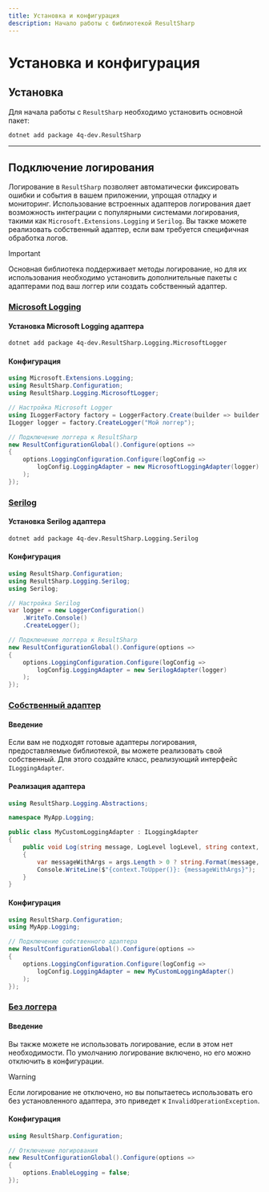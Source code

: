 ```yaml
---
title: Установка и конфигурация
description: Начало работы с библиотекой ResultSharp
---
```


# Установка и конфигурация

## Установка

Для начала работы с `ResultSharp` необходимо установить основной пакет:

```sh
dotnet add package 4q-dev.ResultSharp
```

---

## Подключение логирования

Логирование в `ResultSharp` позволяет автоматически фиксировать ошибки и события в вашем приложении, упрощая отладку и мониторинг. Использование встроенных адаптеров логирования дает возможность интеграции с популярными системами логирования, такими как `Microsoft.Extensions.Logging` и `Serilog`. Вы также можете реализовать собственный адаптер, если вам требуется специфичная обработка логов.

> [!IMPORTANT]
> Основная библиотека поддерживает методы логирование, но для их использования необходимо установить дополнительные пакеты с адаптерами под ваш логгер или создать собственный адаптер.

### [Microsoft Logging](#tab/microsoft-logging)

#### Установка Microsoft Logging адаптера

```sh
dotnet add package 4q-dev.ResultSharp.Logging.MicrosoftLogger
```

#### Конфигурация

```csharp
using Microsoft.Extensions.Logging;
using ResultSharp.Configuration;
using ResultSharp.Logging.MicrosoftLogger;

// Настройка Microsoft Logger
using ILoggerFactory factory = LoggerFactory.Create(builder => builder.AddConsole());
ILogger logger = factory.CreateLogger("Мой логгер");

// Подключение логгера к ResultSharp
new ResultConfigurationGlobal().Configure(options =>
{
    options.LoggingConfiguration.Configure(logConfig => 
        logConfig.LoggingAdapter = new MicrosoftLoggingAdapter(logger)
    );
});
```

### [Serilog](#tab/serilog)

#### Установка Serilog адаптера

```sh
dotnet add package 4q-dev.ResultSharp.Logging.Serilog
```

#### Конфигурация

```csharp
using ResultSharp.Configuration;
using ResultSharp.Logging.Serilog;
using Serilog;

// Настройка Serilog
var logger = new LoggerConfiguration()
    .WriteTo.Console()
    .CreateLogger();

// Подключение логгера к ResultSharp
new ResultConfigurationGlobal().Configure(options =>
{
    options.LoggingConfiguration.Configure(logConfig =>
        logConfig.LoggingAdapter = new SerilogAdapter(logger)
    );
});
```

### [Собственный адаптер](#tab/custom)

#### Введение

Если вам не подходят готовые адаптеры логирования, предоставляемые библиотекой, вы можете реализовать свой собственный. Для этого создайте класс, реализующий интерфейс `ILoggingAdapter`.

#### Реализация адаптера

```csharp
using ResultSharp.Logging.Abstractions;

namespace MyApp.Logging; 

public class MyCustomLoggingAdapter : ILoggingAdapter
{
    public void Log(string message, LogLevel logLevel, string context, params object?[] args)
    {
        var messageWithArgs = args.Length > 0 ? string.Format(message, args) : message;
        Console.WriteLine($"{context.ToUpper()}: {messageWithArgs}");
    }
}
```

#### Конфигурация

```csharp
using ResultSharp.Configuration;
using MyApp.Logging;

// Подключение собственного адаптера
new ResultConfigurationGlobal().Configure(options =>
{
    options.LoggingConfiguration.Configure(logConfig =>
        logConfig.LoggingAdapter = new MyCustomLoggingAdapter()
    );
});
```

### [Без логгера](#tab/without-logging)

#### Введение

Вы также можете не использовать логирование, если в этом нет необходимости. По умолчанию логирование включено, но его можно отключить в конфигурации.

> [!WARNING]
> Если логирование не отключено, но вы попытаетесь использовать его без установленного адаптера, это приведет к `InvalidOperationException`.

#### Конфигурация

```csharp
using ResultSharp.Configuration;

// Отключение логирования
new ResultConfigurationGlobal().Configure(options =>
{
    options.EnableLogging = false;
});
```
